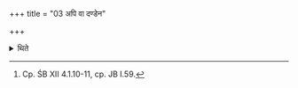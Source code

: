 +++
title = "03 अपि वा दण्डेन"

+++

<details><summary>थिते</summary>

3. Or having prodded (the cow) by means of a stick or having not prodded and having caused her to stand up one may keep her with oneself.[^1]  

[^1]: Cp. ŚB XII 4.1.10-11, cp. JB I.59.
</details>
